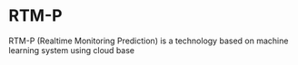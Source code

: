 # RTM-P
RTM-P (Realtime Monitoring Prediction) is a technology based on machine learning system using cloud base
